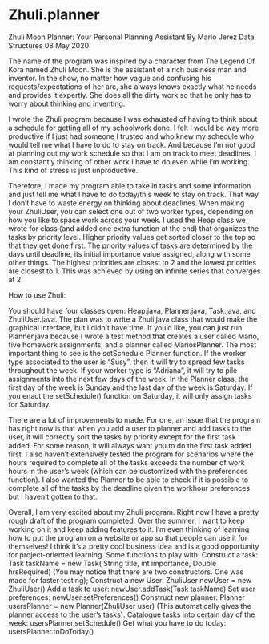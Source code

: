 # Zhuli.planner
Zhuli Moon Planner: Your Personal Planning Assistant
By Mario Jerez
Data Structures
08 May 2020

The name of the program was inspired by a character from The Legend Of Kora named Zhuli Moon. She is the assistant of a rich business man and inventor. In the show, no matter how vague and confusing his requests/expectations of her are, she always knows exactly what he needs and provides it expertly. She does all the dirty work so that he only has to worry about thinking and inventing.

I wrote the Zhuli program because I was exhausted of having to think about a schedule for getting all of my schoolwork done. I felt I would be way more productive if I just had someone I trusted and who knew my schedule who would tell me what I have to do to stay on track. And because I’m not good at planning out my work schedule so that I am on track to meet deadlines, I am constantly thinking of other work I have to do even while I’m working. This kind of stress is just unproductive.

Therefore, I made my program able to take in tasks and some information and just tell me what I have to do today/this week to stay on track. That way I don’t have to waste energy on thinking about deadlines. When making your ZhuliUser, you can select one out of two worker types, depending on how you like to space work across your week. I used the Heap class we wrote for class (and added one extra function at the end) that organizes the tasks by priority level. Higher priority values get sorted closer to the top so that they get done first. The priority values of tasks are determined by the days until deadline, its initial importance value assigned, along with some other things. The highest priorities are closest to 2 and the lowest priorities are closest to 1. This was achieved by using an infinite series that converges at 2.

How to use Zhuli:

You should have four classes open: Heap.java, Planner.java, Task.java, and ZhuliUser.java. The plan was to write a Zhuli.java class that would make the graphical interface, but I didn’t have time. If you’d like, you can just run Planner.java because I wrote a test method that creates a user called Mario, five homework assignments, and a planner called MariosPlanner. The most important thing to see is the setSchedule Planner function. If the worker type associated to the user is “Susy”, then it will try to spread few tasks throughout the week. If your worker type is “Adriana”, it will try to pile assignments into the next few days of the week. In the Planner class, the first day of the week is Sunday and the last day of the week is Saturday. If you enact the setSchedule() function on Saturday, it will only assign tasks for Saturday.

There are a lot of improvements to made. For one, an issue that the program has right now is that when you add a user to planner and add tasks to the user, it will correctly sort the tasks by priority except for the first task added. For some reason, it will always want you to do the first task added first. I also haven’t extensively tested the program for scenarios where the hours required to complete all of the tasks exceeds the number of work hours in the user’s week (which can be customized with the preferences function). I also wanted the Planner to be able to check if it is possible to complete all of the tasks by the deadline given the workhour preferences but I haven’t gotten to that.

Overall, I am very excited about my Zhuli program. Right now I have a pretty rough draft of the program completed. Over the summer, I want to keep working on it and keep adding features to it. I’m even thinking of learning how to put the program on a website or app so that people can use it for themselves! I think it’s a pretty cool business idea and is a good opportunity for project-oriented learning.
Some functions to play with:
Construct a task: Task taskName = new Task( String title, int importance, Double hrsRequired)
(You may notice that there are two constructors. One was made for faster testing);
Construct a new User: ZhuliUser newUser = new ZhuliUser()
Add a task to user: newUser.addTask(Task taskName)
Set user preferences: newUser.setPreferences()
Construct new planner: Planner usersPlanner = new Planner(ZhuliUser user)
(This automatically gives the planner access to the user’s tasks).
Catalogue tasks into certain day of the week: usersPlanner.setSchedule()
Get what you have to do today: usersPlanner.toDoToday()

